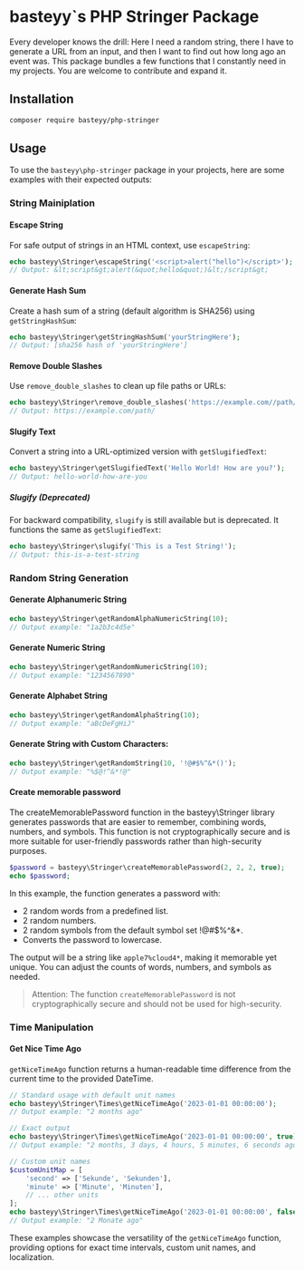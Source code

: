 # basteyy`s PHP Stringer Package

Every developer knows the drill: Here I need a random string, there I have to generate a URL from an input, and then I want to find out how long ago an event was. This package bundles a few functions that I constantly need in my projects. You are welcome to contribute and expand it.

## Installation

```bash
composer require basteyy/php-stringer
```

## Usage

To use the `basteyy\php-stringer` package in your projects, here are some examples with their expected outputs:

### String Mainiplation

#### Escape String
For safe output of strings in an HTML context, use `escapeString`:
```php
echo basteyy\Stringer\escapeString('<script>alert("hello")</script>');
// Output: &lt;script&gt;alert(&quot;hello&quot;)&lt;/script&gt;
```

#### Generate Hash Sum
Create a hash sum of a string (default algorithm is SHA256) using `getStringHashSum`:
```php
echo basteyy\Stringer\getStringHashSum('yourStringHere');
// Output: [sha256 hash of 'yourStringHere']
```
#### Remove Double Slashes
Use `remove_double_slashes` to clean up file paths or URLs:
```php
echo basteyy\Stringer\remove_double_slashes('https://example.com//path//');
// Output: https://example.com/path/
```
#### Slugify Text
Convert a string into a URL-optimized version with `getSlugifiedText`:
```php
echo basteyy\Stringer\getSlugifiedText('Hello World! How are you?');
// Output: hello-world-how-are-you
```
##### Slugify (Deprecated)
For backward compatibility, `slugify` is still available but is deprecated. It functions the same as `getSlugifiedText`:
```php
echo basteyy\Stringer\slugify('This is a Test String!');
// Output: this-is-a-test-string
```

### Random String Generation
#### Generate Alphanumeric String
```php
echo basteyy\Stringer\getRandomAlphaNumericString(10);
// Output example: "1a2b3c4d5e"
```
#### Generate Numeric String
```php
echo basteyy\Stringer\getRandomNumericString(10);
// Output example: "1234567890"
```
#### Generate Alphabet String
```php
echo basteyy\Stringer\getRandomAlphaString(10);
// Output example: "aBcDeFgHiJ"
```
#### Generate String with Custom Characters:
```php
echo basteyy\Stringer\getRandomString(10, '!@#$%^&*()');
// Output example: "%$@!^&*!@"
```
#### Create memorable password
The createMemorablePassword function in the basteyy\Stringer library generates passwords that are easier to remember, combining words, numbers, and symbols. This function is not cryptographically secure and is more suitable for user-friendly passwords rather than high-security purposes.
```php
$password = basteyy\Stringer\createMemorablePassword(2, 2, 2, true);
echo $password;
```

In this example, the function generates a password with:

* 2 random words from a predefined list.
* 2 random numbers.
* 2 random symbols from the default symbol set !@#$%^&*.
* Converts the password to lowercase.

The output will be a string like `apple7%cloud4*`, making it memorable yet unique. You can adjust the counts of words, numbers, and symbols as needed.

> Attention: The function `createMemorablePassword` is not cryptographically secure and should not be used for high-security.

### Time Manipulation

#### Get Nice Time Ago

`getNiceTimeAgo` function returns a human-readable time difference from the current time to the provided DateTime.

```php
// Standard usage with default unit names
echo basteyy\Stringer\Times\getNiceTimeAgo('2023-01-01 00:00:00');
// Output example: "2 months ago"

// Exact output
echo basteyy\Stringer\Times\getNiceTimeAgo('2023-01-01 00:00:00', true);
// Output example: "2 months, 3 days, 4 hours, 5 minutes, 6 seconds ago"

// Custom unit names
$customUnitMap = [
    'second' => ['Sekunde', 'Sekunden'],
    'minute' => ['Minute', 'Minuten'],
    // ... other units
];
echo basteyy\Stringer\Times\getNiceTimeAgo('2023-01-01 00:00:00', false, $customUnitMap);
// Output example: "2 Monate ago"
```
These examples showcase the versatility of the `getNiceTimeAgo` function, providing options for exact time intervals, custom unit names, and localization.